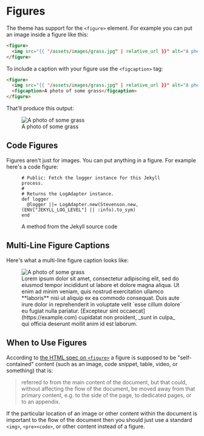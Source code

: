 Figures
=======

The theme has support for the `<figure>` element.  For example you can put an
image inside a figure like this:

```html
<figure>
  <img src="{{ "/assets/images/grass.jpg" | relative_url }}" alt="A photo of some grass">
</figure>
```

To include a caption with your figure use the `<figcaption>` tag:

```html
<figure>
  <img src="{{ "/assets/images/grass.jpg" | relative_url }}" alt="A photo of some grass">
  <figcaption>A photo of some grass</figcaption>
</figure>
```

That'll produce this output:

<figure>
  <img src="{{ "/assets/images/grass.jpg" | relative_url }}" alt="A photo of some grass">
  <figcaption>A photo of some grass</figcaption>
</figure>

Code Figures
------------

Figures aren't just for images. You can put anything in a figure. For example
here's a code figure:

<figure>
<pre><code># Public: Fetch the logger instance for this Jekyll process.
#
# Returns the LogAdapter instance.
def logger
  @logger ||= LogAdapter.new(Stevenson.new, (ENV["JEKYLL_LOG_LEVEL"] || :info).to_sym)
end</code></pre>
<figcaption>A method from the Jekyll source code</figcaption>
</figure>

Multi-Line Figure Captions
--------------------------

Here's what a multi-line figure caption looks like:

<figure>
  <img src="{{ "/assets/images/grass.jpg" | relative_url }}" alt="A photo of some grass">
  <figcaption markdown="1">
Lorem ipsum dolor sit amet, consectetur adipiscing elit, sed do eiusmod
tempor incididunt ut labore et dolore magna aliqua. Ut enim ad minim
veniam, quis nostrud exercitation ullamco **laboris** nisi ut aliquip ex ea
commodo consequat. Duis aute irure dolor in reprehenderit in voluptate
velit `esse cillum dolore` eu fugiat nulla pariatur. [Excepteur sint
occaecat](https://example.com) cupidatat non proident, _sunt in culpa_ qui
officia deserunt mollit anim id est laborum.
  </figcaption>
</figure>

When to Use Figures
-------------------

According to [the HTML spec on `<figure>`](http://w3c.github.io/html-reference/figure.html)
a figure is supposed to be "self-contained" content (such as an image, code
snippet, table, video, or something) that is:

> referred to from the main content of the document, but that could, without
> affecting the flow of the document, be moved away from that primary content,
> e.g. to the side of the page, to dedicated pages, or to an appendix.

If the particular location of an image or other content within the document is
important to the flow of the document then you should just use a standard
`<img>`, `<pre><code>`, or other content instead of a figure.
